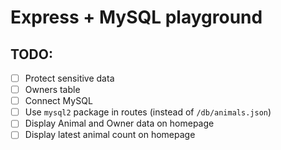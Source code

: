 # Express + MySQL playground

## TODO:
* [ ] Protect sensitive data
* [ ] Owners table
* [ ] Connect MySQL
* [ ] Use `mysql2` package in routes (instead of `/db/animals.json`)
* [ ] Display Animal and Owner data on homepage
* [ ] Display latest animal count on homepage